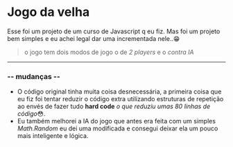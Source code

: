  # Jogo da velha
 
 Esse foi um projeto de um curso de Javascript q eu fiz. Mas foi um projeto bem simples e eu achei legal dar uma incrementada nele..😁
 
> o jogo tem dois modos de jogo o de *2 players* e o *contra IA* 
 
 <hr>
 
 ### -- mudanças --
 
 - O código original tinha muita coisa desnecessária, a primeira coisa que eu fiz foi tentar reduzir o código extra utilizando estruturas de repetição ao envés de fazer tudo **hard code** _o que reduziu umas 80 linhas de código_😳.
 - Eu também melhorei a IA do jogo que antes era feita com um simples _Math.Random_ eu dei uma modificada e consegui deixar ela um pouco mais inteligente e lógica.
